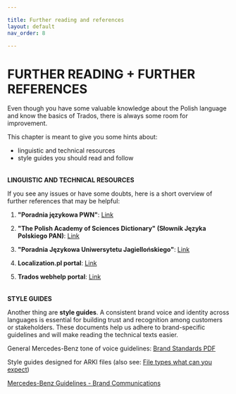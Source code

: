 ```yaml
---

title: Further reading and references
layout: default
nav_order: 8

---
```

FURTHER READING + FURTHER REFERENCES
===============
Even though you have some valuable knowledge about the Polish language and know the basics of Trados, there is always some room for improvement. 

This chapter is meant to give you some hints about:

- linguistic and technical resources
- style guides you should read and follow

<h6></h6>

**LINGUISTIC AND TECHNICAL RESOURCES**

If you see any issues or have some doubts, here is a short overview of further references that may be helpful:

1. **"Poradnia językowa PWN"**:
   [Link](https://sjp.pwn.pl/poradnia/)

2. **"The Polish Academy of Sciences Dictionary" (Słownik Języka Polskiego PAN)**:
   [Link](http://www.slownik.jezyka.polskiego.pl/)

3. **"Poradnia Językowa Uniwersytetu Jagiellońskiego"**:
[Link](http://www.poradniajezykowa.ujd.edu.pl/)

4. **Localization.pl portal**:
[Link](https://localization.pl/)

5. **Trados webhelp portal**:
[Link](https://www.trados.com/)

<h6></h6>

**STYLE GUIDES**

Another thing are **style guides**. A consistent brand voice and identity across languages is essential for building trust and recognition among customers or stakeholders. These documents help us adhere to brand-specific guidelines and will make reading the technical texts easier.

General Mercedes-Benz tone of voice guidelines: [Brand Standards PDF](https://static1.squarespace.com/static/50749503e4b0fa0ffd4b65f5/t/56142bd2e4b0e26258e39c6c/1444162514216/BrandStandards_08.20.15.pdf)

Style guides designed for ARKI files (also see: [File types what can you expect](File_types_what_can_you_expect.md))

[Mercedes-Benz Guidelines - Brand Communications](https://www.scribd.com/doc/299303269/Mercedes-Benz-Guidelines-Brand-Communications)







